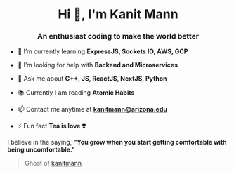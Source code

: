 <h1 align="center">Hi 👋, I'm Kanit Mann</h1>
<h3 align="center">An enthusiast coding to make the world better</h3>

-   🌱 I’m currently learning **ExpressJS, Sockets IO, AWS, GCP**

-   🤔 I’m looking for help with **Backend and Microservices**

-   💬 Ask me about **C++, JS, ReactJS, NextJS, Python**

-   📚 Currently I am reading **Atomic Habits**

-   📫 Contact me anytime at **kanitmann@arizona.edu**

-   ⚡ Fun fact **Tea is love ❣️**

I believe in the saying, **"You grow when you start getting comfortable with being uncomfortable."** <br/>

> Ghost of [kanitmann](https://www.github.com/kanitmann)